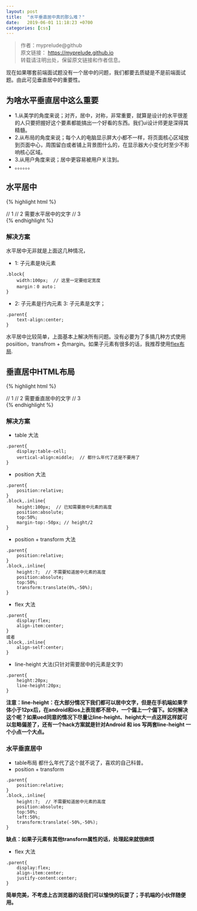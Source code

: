 ```yaml
---
layout: post
title:  "水平垂直居中真的那么难？"
date:   2019-06-01 11:18:23 +0700
categories: [css]
---
```

>作者：myprelude@github  
原文链接： https://myprelude.github.io       
转载请注明出处，保留原文链接和作者信息。

现在如果哪套前端面试题没有一个居中的问题，我们都要去质疑是不是前端面试题。由此可见垂直居中的重要性。

## 为啥水平垂直居中这么重要

* 1.从美学的角度来说；对齐，居中，对称，非常重要，就算是设计的水平很差的人只要把握好这个要素都能搞出一个好看的东西。我们ui设计师更是深得其精髓。
* 2.从布局的角度来说；每个人的电脑显示屏大小都不一样，将页面核心区域放到页面中心，周围留白或者铺上背景图什么的，在显示器大小变化时至少不影响核心区域。
* 3.从用户角度来说；居中更容易被用户关注到。
* 。。。。。。

## 水平居中

{% highlight html %}
<div class='parent'>
    <div class='block'></div> // 1
    <span class='inline'></span> // 2
    需要水平居中的文字  // 3
</div>
{% endhighlight %}

### 解决方案
水平居中无非就是上面这几种情况，

* 1: 子元素是块元素
```
.block{
    width:100px;  // 这里一定要给定宽度
    margin：0 auto；
}
```
* 2: 子元素是行内元素 3: 子元素是文字；
```
.parent{
    text-align:center;
}
```
水平居中比较简单，上面基本上解决所有问题。没有必要为了多搞几种方式使用posiition，transfrom + 负margin。如果子元素有很多的话，我推荐使用[flex布局](http://www.runoob.com/w3cnote/flex-grammar.html).

## 垂直居中HTML布局

{% highlight html %}
<div class='parent'>
    <div class='block'></div> // 1
    <span class='inline'></span> // 2
    需要垂直居中的文字  // 3
</div>
{% endhighlight %}

### 解决方案
* table 大法
```
.parent{
    display:table-cell;
    vertical-align:middle;  // 都什么年代了还是不要用了
}
```
* position 大法
```
.parent{
    position:relative;
}
.block,.inline{
    height:100px;  // 已知需要居中元素的高度
    position:absolute;
    top:50%;
    margin-top:-50px; // height/2
}
```
* position + transform 大法
```
.parent{
    position:relative;
}
.block,.inline{
    height:?;  // 不需要知道居中元素的高度
    position:absolute;
    top:50%;
    transform:translate(0%,-50%);
}
```
* flex 大法
```
.parent{
    display:flex;
    align-item:center;
}
或者
.block,.inline{
    align-self:center;
}
```
* line-height 大法(只针对需要居中的元素是文字)
```
.parent{
    height:20px;
    line-height:20px;
}
```
**注意：line-height：在大部分情况下我们都可以居中文字，但是在手机端如果字体小于12px后，在android和ios上表现都不居中，一个偏上一个偏下。如何解决这个呢？如果ued同意的情况下尽量让line-height、height大一点这样这样就可以忽略偏差了，还有一个hack方案就是针对Android 和 ios 写两套line-height 一个小点一个大点。**

### 水平垂直居中
* table布局
都什么年代了这个就不说了，喜欢的自己科普。
* position + transform 
```
.parent{
    position:relative;
}
.block,.inline{
    height:?;  // 不需要知道居中元素的高度
    position:absolute;
    top:50%;
    left:50%;
    transform:translate(-50%,-50%);
}
```
**缺点：如果子元素有其他transform属性的话，处理起来就很麻烦**

* flex 大法
```
.parent{
    display:flex;
    align-item:center;
    justify-content:center;
}
```
**简单完美，不考虑上古浏览器的话我们可以愉快的玩耍了；手机端的小伙伴随便用。**